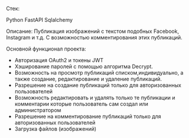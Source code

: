 Стек:

Python
FastAPI
Sqlalchemy

Описание:
Публикация изображений с текстом подобных Facebook, Instagram и т.д.
С возможностью комментирования этих публикаций.

Основной функционал проекта:
- Авторизация OAuth2 и токены JWT
- Хэширование паролей с помощью алгоритма Decrypt.
- Возможность на просмотр публикаций списком,индивидуально,
а также создание, редактирование и удаление публикаций.
- Разрешение на создание публикаций только для авторизованных пользователей
- Возможность редактировать и удалять только те публикации и комментарии 
которые пользователь сам создал или администратором
- Разрешение на комментирование публикаций только для авторизованных пользователей
- Загрузка файлов (изображений)
